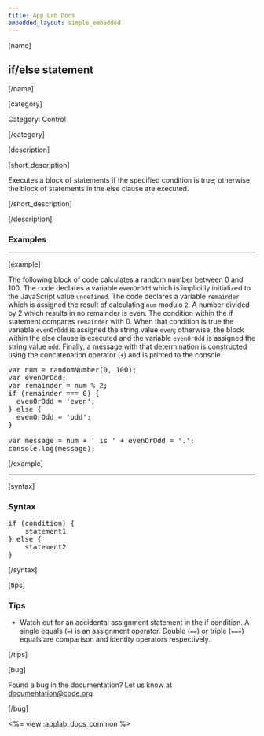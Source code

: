 ```yaml
---
title: App Lab Docs
embedded_layout: simple_embedded
---
```


[name]

## if/else statement

[/name]

[category]

Category: Control

[/category]

[description]

[short_description]

Executes a block of statements if the specified condition is true; otherwise, the block of statements in the else clause are executed.

[/short_description]

[/description]

### Examples
____________________________________________________

[example]

The following block of code calculates a random number between 0 and 100.
The code declares a variable `evenOrOdd` which is implicitly initialized to the JavaScript value `undefined`.
The code declares a variable `remainder` which is assigned the result of calculating `num` modulo `2`.
A number divided by 2 which results in no remainder is even.
The condition within the if statement compares `remainder` with 0. When that condition is true the variable `evenOrOdd` is assigned the string value `even`; otherwise, the block within the else clause is executed and the variable `evenOrOdd` is assigned the string value `odd`.
Finally, a message with that determination is constructed using the concatenation operator (`+`) and is printed to the console.

<pre>
var num = randomNumber(0, 100);
var evenOrOdd;
var remainder = num % 2;
if (remainder === 0) {
  evenOrOdd = 'even';
} else {
  evenOrOdd = 'odd';
}

var message = num + ' is ' + evenOrOdd = '.';
console.log(message);
</pre>

[/example]
____________________________________________________

[syntax]

### Syntax
<pre>
if (condition) {
    statement1
} else {
    statement2
}
</pre>

[/syntax]

[tips]

### Tips
- Watch out for an accidental assignment statement in the if condition. A single equals (`=`) is an assignment operator.
Double (`==`) or triple (`===`) equals are comparison and identity operators respectively.

[/tips]

[bug]

Found a bug in the documentation? Let us know at documentation@code.org

[/bug]

<%= view :applab_docs_common %>
